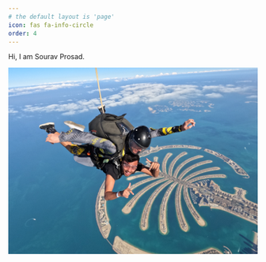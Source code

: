 ```yaml
---
# the default layout is 'page'
icon: fas fa-info-circle
order: 4
---
```


Hi, 
I am Sourav Prosad. 

![myself](/assets/img/skydive.jpeg)
